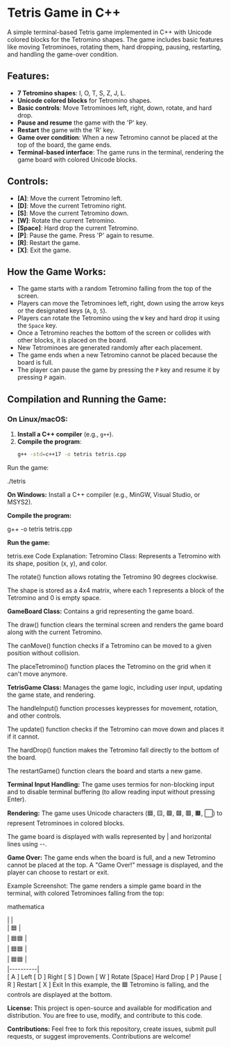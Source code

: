 # Tetris Game in C++

A simple terminal-based Tetris game implemented in C++ with Unicode colored blocks for the Tetromino shapes. The game includes basic features like moving Tetrominoes, rotating them, hard dropping, pausing, restarting, and handling the game-over condition.

## Features:
- **7 Tetromino shapes**: I, O, T, S, Z, J, L.
- **Unicode colored blocks** for Tetromino shapes.
- **Basic controls**: Move Tetrominoes left, right, down, rotate, and hard drop.
- **Pause and resume** the game with the 'P' key.
- **Restart** the game with the 'R' key.
- **Game over condition**: When a new Tetromino cannot be placed at the top of the board, the game ends.
- **Terminal-based interface**: The game runs in the terminal, rendering the game board with colored Unicode blocks.

## Controls:
- **[A]**: Move the current Tetromino left.
- **[D]**: Move the current Tetromino right.
- **[S]**: Move the current Tetromino down.
- **[W]**: Rotate the current Tetromino.
- **[Space]**: Hard drop the current Tetromino.
- **[P]**: Pause the game. Press 'P' again to resume.
- **[R]**: Restart the game.
- **[X]**: Exit the game.

## How the Game Works:
- The game starts with a random Tetromino falling from the top of the screen.
- Players can move the Tetrominoes left, right, down using the arrow keys or the designated keys (`A`, `D`, `S`).
- Players can rotate the Tetromino using the `W` key and hard drop it using the `Space` key.
- Once a Tetromino reaches the bottom of the screen or collides with other blocks, it is placed on the board.
- New Tetrominoes are generated randomly after each placement.
- The game ends when a new Tetromino cannot be placed because the board is full.
- The player can pause the game by pressing the `P` key and resume it by pressing `P` again.

## Compilation and Running the Game:

### On Linux/macOS:

1. **Install a C++ compiler** (e.g., `g++`).
2. **Compile the program**:
   ```bash
   g++ -std=c++17 -o tetris tetris.cpp
Run the game:


./tetris


**On Windows:**
Install a C++ compiler (e.g., MinGW, Visual Studio, or MSYS2).


**Compile the program:**


g++ -o tetris tetris.cpp

**Run the game:**


tetris.exe
Code Explanation:
Tetromino Class:
Represents a Tetromino with its shape, position (x, y), and color.

The rotate() function allows rotating the Tetromino 90 degrees clockwise.

The shape is stored as a 4x4 matrix, where each 1 represents a block of the Tetromino and 0 is empty space.


**GameBoard Class:**
Contains a grid representing the game board.

The draw() function clears the terminal screen and renders the game board along with the current Tetromino.

The canMove() function checks if a Tetromino can be moved to a given position without collision.

The placeTetromino() function places the Tetromino on the grid when it can't move anymore.


**TetrisGame Class:**
Manages the game logic, including user input, updating the game state, and rendering.

The handleInput() function processes keypresses for movement, rotation, and other controls.

The update() function checks if the Tetromino can move down and places it if it cannot.

The hardDrop() function makes the Tetromino fall directly to the bottom of the board.

The restartGame() function clears the board and starts a new game.


**Terminal Input Handling:**
The game uses termios for non-blocking input and to disable terminal buffering (to allow reading input without pressing Enter).


**Rendering:**
The game uses Unicode characters (🟦, 🟨, 🟪, 🟩, 🟥, 🟧, ⬜) to represent Tetrominoes in colored blocks.

The game board is displayed with walls represented by | and horizontal lines using --.

**Game Over:**
The game ends when the board is full, and a new Tetromino cannot be placed at the top. A "Game Over!" message is displayed, and the player can choose to restart or exit.

Example Screenshot:
The game renders a simple game board in the terminal, with colored Tetrominoes falling from the top:

mathematica

|          |          
|    🟦     |        
|   🟦🟦    |     
|   🟦🟦    |     
|   🟦🟦    |     
|----------|       
[ A ] Left [ D ] Right [ S ] Down [ W ] Rotate [Space] Hard Drop [ P ] Pause [ R ] Restart [ X ] Exit
In this example, the 🟦 Tetromino is falling, and the controls are displayed at the bottom.


**License:**
This project is open-source and available for modification and distribution. You are free to use, modify, and contribute to this code.


**Contributions:**
Feel free to fork this repository, create issues, submit pull requests, or suggest improvements. Contributions are welcome!

















